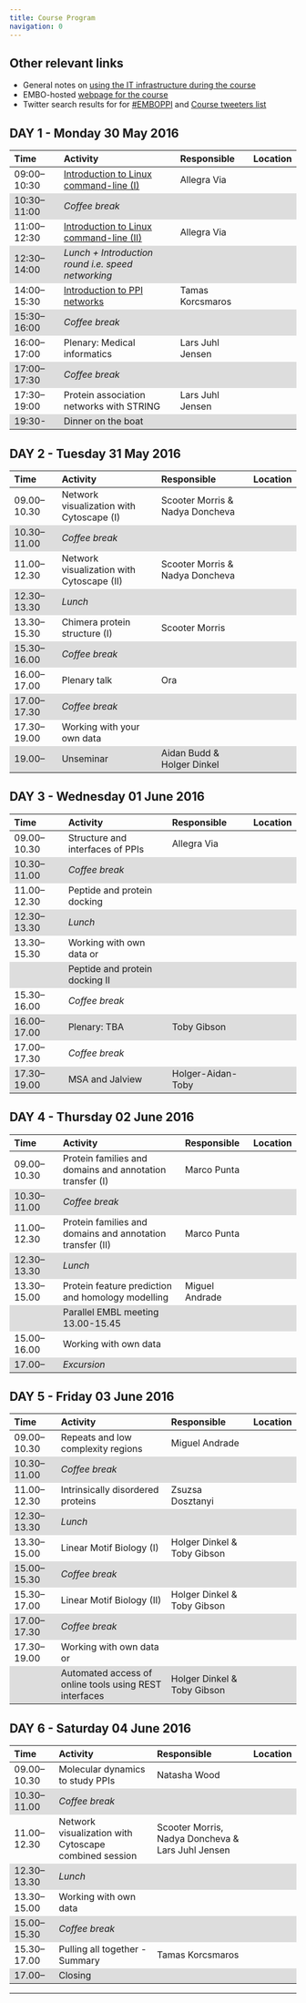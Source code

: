 ```yaml
---
title: Course Program
navigation: 0
---
```


<style>
tr:nth-child(even) {
    background-color: #DDDDDD;
};
</style>

## Other relevant links

- General notes on [using the IT infrastructure during the course](softwareNotes.html)
- EMBO-hosted [webpage for the course](http://events.embo.org/16-protein-protein/)
- Twitter search results for for [#EMBOPPI](https://twitter.com/search?q=%23EMBOPPI&src=typd&lang=en-gb) and [Course tweeters list](https://twitter.com/AidanBudd/lists/embo-2016-ppi-tweeps)

DAY 1 - Monday 30 May 2016
--------------------------------

| Time        | Activity                                                                                                       | Responsible         | Location               |
| :---------- | :------------------------------------------------------------------------------------------------------------- | :------------------ | :--------------------- |
| 09:00–10:30 | [Introduction to Linux command-line (I)](trainingMaterial/allegraVia/linux_commandline)                        | Allegra Via         |                        |
| 10:30–11:00 | *Coffee break*                                                                                                 |                     |                        |
| 11:00–12:30 | [Introduction to Linux command-line (II)](trainingMaterial/allegraVia/linux_commandline)                       | Allegra Via         |                        |
| 12:30–14:00 | *Lunch + Introduction round i.e. speed networking*                                                             |                     |                        |
| 14:00–15:30 | [Introduction to PPI networks](trainingMaterial/tamasKorcsmaros/ppi_networks)                                                                                   | Tamas Korcsmaros    |                        |
| 15:30–16:00 | *Coffee break*                                                                                                 |                     |                        |
| 16:00–17:00 | Plenary: Medical informatics                                                                                   | Lars Juhl Jensen    |                        |
| 17:00–17:30 | *Coffee break*                                                                                                 |                     |                        |
| 17:30–19:00 | Protein association networks with STRING                                                                       | Lars Juhl Jensen    |                        |
| 19:30-      | Dinner on the boat                                                                                             |                     |                        |

DAY 2 - Tuesday 31 May 2016
--------------------------------

| Time        | Activity                                  | Responsible                     | Location               |
| :---------- | :---------------------------------------- | :-------------                  | :--------------------- |
| 09.00–10.30 | Network visualization with Cytoscape (I)  | Scooter Morris & Nadya Doncheva |                        |
| 10.30–11.00 | *Coffee break*                            |                                 |                        |
| 11.00–12.30 | Network visualization with Cytoscape (II) | Scooter Morris & Nadya Doncheva |                        |
| 12.30–13.30 | *Lunch*                                   |                                 |                        |
| 13.30–15.30 | Chimera protein structure (I)             | Scooter Morris                  |                        |
| 15.30–16.00 | *Coffee break*                            |                                 |                        |
| 16.00–17.00 | Plenary talk                              | Ora                             |                        |
| 17.00–17.30 | *Coffee break*                            |                                 |                        |
| 17.30–19.00 | Working with your own data                |                                 |                        |
| 19.00–      | Unseminar                                 | Aidan Budd & Holger Dinkel      |                        |

DAY 3 - Wednesday 01 June 2016
--------------------------------

| Time        | Activity                                  | Responsible       | Location               |
| :---------- | :---------------------------------------- | :-------------    | :--------------------- |
| 09.00–10.30 | Structure and interfaces of PPIs          | Allegra Via       |                        |
| 10.30–11.00 | *Coffee break*                            |                   |                        |
| 11.00–12.30 | Peptide and protein docking               |                   |                        |
| 12.30–13.30 | *Lunch*                                   |                   |                        |
| 13.30–15.30 | Working with own data or                  |                   |                        |
|             | Peptide and protein docking II            |                   |                        |
| 15.30–16.00 | *Coffee break*                            |                   |                        |
| 16.00–17.00 | Plenary: TBA                              | Toby Gibson       |                        |
| 17.00–17.30 | *Coffee break*                            |                   |                        |
| 17.30–19.00 | MSA and Jalview                           | Holger-Aidan-Toby |                        |

DAY 4 - Thursday 02 June 2016
--------------------------------

| Time        | Activity                                                  | Responsible    | Location               |
| :---------- | :----------------------------------------                 | :------------- | :--------------------- |
| 09.00–10.30 | Protein families and domains and annotation transfer (I)  | Marco Punta    |                        |
| 10.30–11.00 | *Coffee break*                                            |                |                        |
| 11.00–12.30 | Protein families and domains and annotation transfer (II) | Marco Punta    |                        |
| 12.30–13.30 | *Lunch*                                                   |                |                        |
| 13.30–15.00 | Protein feature prediction and homology modelling         | Miguel Andrade |                        |
|             | Parallel EMBL meeting 13.00-15.45                         |                |                        |
| 15.00–16.00 | Working with own data                                     |                |                        |
| 17.00–      | *Excursion*                                               |                |                        |

DAY 5 - Friday 03 June 2016
--------------------------------

| Time        | Activity                                               | Responsible                 | Location               |
| :---------- | :----------------------------------------              | :-------------              | :--------------------- |
| 09.00–10.30 | Repeats and low complexity regions                     | Miguel Andrade              |                        |
| 10.30–11.00 | *Coffee break*                                         |                             |                        |
| 11.00–12.30 | Intrinsically disordered proteins                      | Zsuzsa Dosztanyi            |                        |
| 12.30–13.30 | *Lunch*                                                |                             |                        |
| 13.30–15.00 | Linear Motif Biology (I)                               | Holger Dinkel & Toby Gibson |                        |
| 15.00–15.30 | *Coffee break*                                         |                             |                        |
| 15.30–17.00 | Linear Motif Biology (II)                              | Holger Dinkel & Toby Gibson |                        |
| 17.00–17.30 | *Coffee break*                                         |                             |                        |
| 17.30–19.00 | Working with own data or                               |                             |                        |
|             | Automated access of online tools using REST interfaces | Holger Dinkel & Toby Gibson |                        |

DAY 6 - Saturday 04 June 2016
--------------------------------

| Time        | Activity                                              | Responsible                                       | Location               |
| :---------- | :----------------------------------------             | :-------------                                    | :--------------------- |
| 09.00–10.30 | Molecular dynamics to study PPIs                      | Natasha Wood                                      |                        |
| 10.30–11.00 | *Coffee break*                                        |                                                   |                        |
| 11.00–12.30 | Network visualization with Cytoscape combined session | Scooter Morris, Nadya Doncheva & Lars Juhl Jensen |                        |
| 12.30–13.30 | *Lunch*                                               |                                                   |                        |
| 13.30–15.00 | Working with own data                                 |                                                   |                        |
| 15.00–15.30 | *Coffee break*                                        |                                                   |                        |
| 15.30–17.00 | Pulling all together - Summary                        | Tamas Korcsmaros                                  |                        |
| 17.00–      | Closing                                               |                                                   |                        |

---
